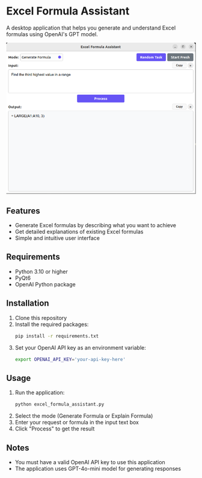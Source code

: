 # Excel Formula Assistant

A desktop application that helps you generate and understand Excel formulas using OpenAI's GPT model.

![Excel Formula Assistant](./excel_app.png)

## Features

- Generate Excel formulas by describing what you want to achieve
- Get detailed explanations of existing Excel formulas
- Simple and intuitive user interface

## Requirements

- Python 3.10 or higher
- PyQt6
- OpenAI Python package

## Installation

1. Clone this repository
2. Install the required packages:
   ```bash
   pip install -r requirements.txt
   ```
3. Set your OpenAI API key as an environment variable:
   ```bash
   export OPENAI_API_KEY='your-api-key-here'
   ```

## Usage

1. Run the application:
   ```bash
   python excel_formula_assistant.py
   ```
2. Select the mode (Generate Formula or Explain Formula)
3. Enter your request or formula in the input text box
4. Click "Process" to get the result

## Notes

- You must have a valid OpenAI API key to use this application
- The application uses GPT-4o-mini model for generating responses
